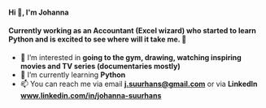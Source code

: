 <h4 align="left">Hi 👋, I'm Johanna</h4>
<h4 align="left">Currently working as an Accountant (Excel wizard) who started to learn Python and is excited to see where will it take me. 🚀</h4>

- 👀 I’m interested in **going to the gym, drawing, watching inspiring movies and TV series (documentaries mostly)**
- 🌱 I’m currently learning **Python**
- 📫 You can reach me via email **j.suurhans@gmail.com** or via **LinkedIn www.linkedin.com/in/johanna-suurhans**
